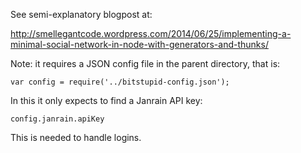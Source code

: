See semi-explanatory blogpost at:

http://smellegantcode.wordpress.com/2014/06/25/implementing-a-minimal-social-network-in-node-with-generators-and-thunks/

Note: it requires a JSON config file in the parent directory, that is: 

    var config = require('../bitstupid-config.json');

In this it only expects to find a Janrain API key:

    config.janrain.apiKey

This is needed to handle logins.
